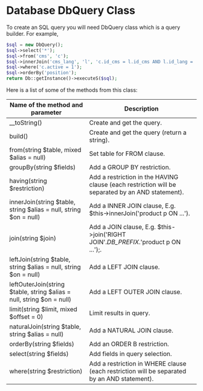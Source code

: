 # Database DbQuery Class

To create an SQL query you will need DbQuery class which is a query builder. For example,

```php
$sql = new DbQuery();
$sql->select('*');
$sql->from('cms', 'c');
$sql->innerJoin('cms_lang', 'l', 'c.id_cms = l.id_cms AND l.id_lang = '.(int)$id_lang);
$sql->where('c.active = 1');
$sql->orderBy('position');
return Db::getInstance()->executeS($sql);
```
Here is a list of some of the methods from this class:

| Name of the method and parameter                                      | Description                                                                                      |
|-----------------------------------------------------------------------|--------------------------------------------------------------------------------------------------|
| __toString()                                                          | Create and get the query.                                                                        |
| build()                                                               | Create and get the query (return a string).                                                      |
| from(string $table, mixed $alias = null)                              | Set table for FROM clause.                                                                       |
| groupBy(string $fields)                                               | Add a GROUP BY restriction.                                                                      |
| having(string $restriction)                                           | Add a restriction in the HAVING clause (each restriction will be separated by an AND statement). |
| innerJoin(string $table, string $alias = null, string $on = null)     | Add a INNER JOIN clause, E.g. $this->innerJoin('product p ON ...').                              |
| join(string $join)                                                    | Add a JOIN clause, E.g. $this->join('RIGHT JOIN'._DB_PREFIX_.'product p ON ...');.               |
| leftJoin(string $table, string $alias = null, string $on = null)      | Add a LEFT JOIN clause.                                                                          |
| leftOuterJoin(string $table, string $alias = null, string $on = null) | Add a LEFT OUTER JOIN clause.                                                                    |
| limit(string $limit, mixed $offset = 0)                               | Limit results in query.                                                                          |
| naturalJoin(string $table, string $alias = null)                      | Add a NATURAL JOIN clause.                                                                       |
| orderBy(string $fields)                                               | Add an ORDER B restriction.                                                                      |
| select(string $fields)                                                | Add fields in query selection.                                                                   |
| where(string $restriction)                                            | Add a restriction in WHERE clause (each restriction will be separated by an AND statement).      |

